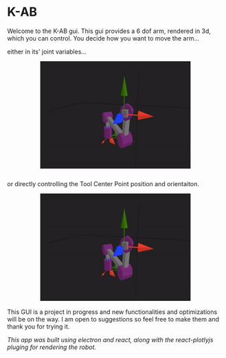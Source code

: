 # K-AB

Welcome to the K-AB gui. This gui provides a 6 dof arm, rendered in 3d, which you can control. You decide how you want to move the arm...

either in its' joint variables...
<p align="center" style="margin-bottom: 1.5rem">
    <img src="./readme_media/DK_seq_g.gif" width="350" height="250"/>
</p>


or directly controlling the Tool Center Point position and orientaiton.
<p align="center">
    <img src="./readme_media/IK_seq_g.gif" width="350" height="250"/>
</p>

This GUI is a project in progress and new functionalities and optimizations will be on the way. I am open to suggestions so feel free to make them and thank you for trying it.

*This app was built using electron and react, along with the react-plotlyjs pluging for rendering the robot.*
